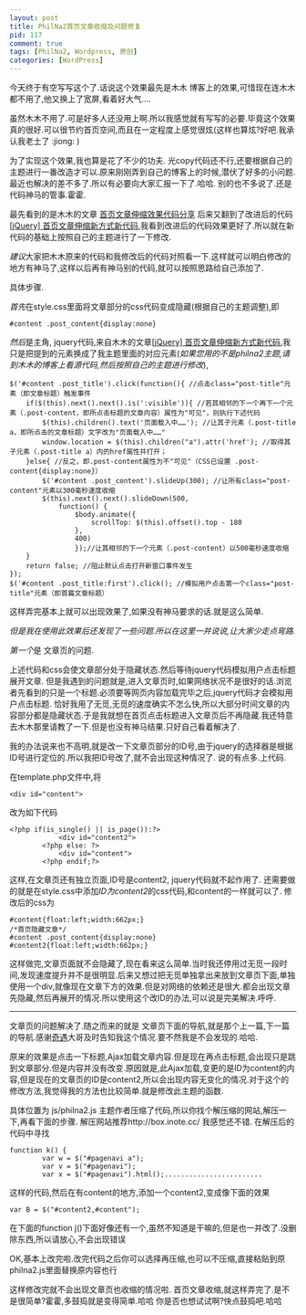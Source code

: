 ```yaml
--- 
layout: post
title: PhilNa2首页文章收缩及问题修复
pid: 117
comment: true
tags: [PhilNa2, Wordpress, 原创]
categories: [WordPress]
---
```

今天终于有空写写这个了.话说这个效果最先是木木 博客上的效果,可惜现在连木木都不用了,他又换上了宽屏,看着好大气....

虽然木木不用了.可是好多人还没用上啊.所以我感觉就有写写的必要.毕竟这个效果真的很好.可以很节约首页空间,而且在一定程度上感觉很炫(这样也算炫?好吧.我承认我老土了 :jiong: )

为了实现这个效果,我也算是花了不少的功夫. 光copy代码还不行,还要根据自己的主题进行一番改造才可以.原来刚刚弄到自己的博客上的时候,潜伏了好多的小问题.最近也解决的差不多了.所以有必要向大家汇报一下了.哈哈.
别的也不多说了.还是代码神马的管事.霍霍.

最先看到的是木木的文章 [首页文章伸缩效果代码分享](http://immmmm.com/sharing-articles-telescopic-effect-code.html) 后来又翻到了改进后的代码 [\[jQuery\] 首页文章伸缩新方式新代码](http://immmmm.com/articles-telescopic-effect-new-code.html),我看到改进后的代码效果更好了.所以就在新代码的基础上按照自己的主题进行了一下修改.

*建议*大家把木木原来的代码和我修改后的代码对照看一下.这样就可以明白修改的地方有神马了,这样以后再有神马别的代码,就可以按照思路给自己添加了.

具体步骤.

*首先*在style.css里面将文章部分的css代码变成隐藏(根据自己的主题调整),即

    #content .post_content{display:none}
    
*然后*是主角, jquery代码,来自木木的文章[\[jQuery\] 首页文章伸缩新方式新代码](http://immmmm.com/articles-telescopic-effect-new-code.html),我只是把提到的元素换成了我主题里面的对应元素(*如果您用的不是philna2主题,请到木木的博客上看源代码,然后按照自己的主题进行修改*),

    $('#content .post_title').click(function(){ //点击class="post-title"元素（即文章标题）触发事件
        if($(this).next().next().is(':visible')){ //若其相邻的下一个再下一个元素（.post-content，即所点击标题的文章内容）属性为"可见"，则执行下述代码
            $(this).children().text('页面载入中……'); //让其子元素（.post-title a，即所点击的文章标题）文字改为"页面载入中……"
            window.location = $(this).children("a").attr('href'); //取得其子元素（.post-title a）内的href属性并打开；
        }else{ //反之，即.post-content属性为不"可见"（CSS已设置 .post-content{display:none}）
            $('#content .post_content').slideUp(300); //让所有class="post-content"元素以300毫秒速度收缩
            $(this).next().next().slideDown(500,
                function() {
                    $body.animate({
                        scrollTop: $(this).offset().top - 180
                    },
                    400)
                    });//让其相邻的下一个元素（.post-content）以500毫秒速度收缩
        }
        return false; //阻止默认点击打开新窗口事件发生
    });
    $('#content .post_title:first').click(); //模拟用户点击第一个class="post-title"元素（即首篇文章标题）
    
这样弄完基本上就可以出现效果了,如果没有神马要求的话.就是这么简单.

*但是我在使用此效果后还发现了一些问题.所以在这里一并说说,让大家少走点弯路.*

*第一个*是 文章页的问题.

上述代码和css会使文章部分处于隐藏状态.然后等待jquery代码模拟用户点击标题展开文章.
但是我遇到的问题就是,进入文章页时,如果网络状况不是很好的话.浏览者先看到的只是一个标题.必须要等网页内容加载完毕之后,jquery代码才会模拟用户点击标题. 恰好我用了无觅,无觅的速度确实不怎么快,所以大部分时间文章的内容部分都是隐藏状态.于是我就想在首页点击标题进入文章页后不再隐藏.我还特意去木木那里请教了一下.但是也没有神马结果.只好自己看着解决了.

我的办法说来也不高明,就是改一下文章页部分的ID号,由于jquery的选择器是根据ID号进行定位的.所以我把ID号改了,就不会出现这种情况了.
说的有点多.上代码.

在template.php文件中,将

    <div id="content">
        
改为如下代码

    <?php if(is_single() || is_page()):?>
                <div id="content2">
            <?php else: ?>
                <div id="content">
            <?php endif;?>
            
这样,在文章页还有独立页面,ID号是content2, jquery代码就不起作用了.
还需要做的就是在style.css中添加*ID为content2*的css代码,和content的一样就可以了. 修改后的css为

    #content{float:left;width:662px;}
    /*首页隐藏文章*/
    #content .post_content{display:none}
    #content2{float:left;width:662px;}

这样做完,文章页面就不会隐藏了,现在看来这么简单.当时我还停用过无觅一段时间,发现速度提升并不是很明显.后来又想过把无觅单独拿出来放到文章页下面,单独使用一个div,就像现在文章下方的效果.但是对网络的依赖还是很大.都会出现文章先隐藏,然后再展开的情况.所以使用这个改ID的办法,可以说是完美解决.呼呼.

***

文章页的问题解决了.随之而来的就是 文章页下面的导航,就是那个上一篇,下一篇的导航.感谢[奇遇](http://www.qiyuuu.com)大哥及时告知我这个情况.要不然我是不会发现的.哈哈.

原来的效果是点击一下标题,Ajax加载文章内容.但是现在再点击标题,会出现只是跳到文章部分.但是内容并没有改变.原因就是,此Ajax加载,变更的是ID为content的内容,但是现在的文章页的ID是content2,所以会出现内容无变化的情况.对于这个的修改方法,我觉得我的方法也比较简单.就是修改此主题的函数.

具体位置为 js/philna2.js 主题作者压缩了代码,所以你找个解压缩的网站,解压一下,再看下面的步骤. 
解压网站推荐http://box.inote.cc/ 我感觉还不错.
在解压后的代码中寻找

    function k() {
            var w = $("#pagenavi a");
            var v = $("#pagenavi");
            var x = $("#pagenavi").html();........................
            
这样的代码,然后在有content的地方,添加一个content2,变成像下面的效果

    var B = $("#content2,#content");
    
在下面的function j()下面好像还有一个,虽然不知道是干嘛的,但是也一并改了.没删除东西,所以请放心,不会出现错误

OK,基本上改完啦.改完代码之后你可以选择再压缩,也可以不压缩,直接粘贴到原philna2.js里面替换原内容也行

这样修改完就不会出现文章页也收缩的情况啦.
首页文章收缩,就这样弄完了.是不是很简单?霍霍,多鼓捣就是变得简单.哈哈
你是否也想试试啊?快点鼓捣吧.哈哈
